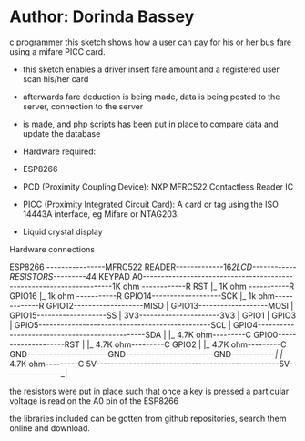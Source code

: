 # Author: Dorinda Bassey
c programmer
 this sketch shows how a user can pay for his or her bus fare using a mifare PICC card. 
 * this sketch enables a driver insert fare amount and a registered user scan his/her card 
 * afterwards fare deduction is being made, data is being posted to the server, connection to the server
 * is made, and php scripts has been put in place to compare data and update the database 


 * Hardware required:
 * ESP8266 
 * PCD (Proximity Coupling Device): NXP MFRC522 Contactless Reader IC
 * PICC (Proximity Integrated Circuit Card): A card or tag using the ISO 14443A interface, eg Mifare or NTAG203.
 * Liquid crystal display 
 
Hardware connections

ESP8266 ----------------MFRC522 READER-------------16*2LCD------------RESISTORS---------4*4 KEYPAD
A0---------------------------------------------------------------------1K ohm ------------R
RST                                                                 |_ 1K ohm  -----------R
GPIO16                                                              |_ 1k ohm  -----------R
GPIO14-------------------SCK                                        |_ 1k ohm-------------R
GPIO12-------------------MISO                                       |
GPIO13-------------------MOSI                                       |
GPIO15-------------------SS                                         |
3V3----------------------3V3                                        |
GPIO1                                                               |
GPIO3                                                               |
GPIO5-----------------------------------------------SCL             |
GPIO4-----------------------------------------------SDA             | |_ 4.7K ohm---------C
GPIO0--------------------RST                                        | |_ 4.7K ohm---------C
GPIO2                                                               | |_ 4.7K ohm---------C
GND----------------------GND------------------------GND------------_| |_ 4.7K ohm---------C
5V--------------------------------------------------5V---------------_|

the resistors were put in place such that once a key is pressed a particular voltage is read on the A0 pin of the ESP8266

the libraries included can be gotten from github repositories, search them online and download.
